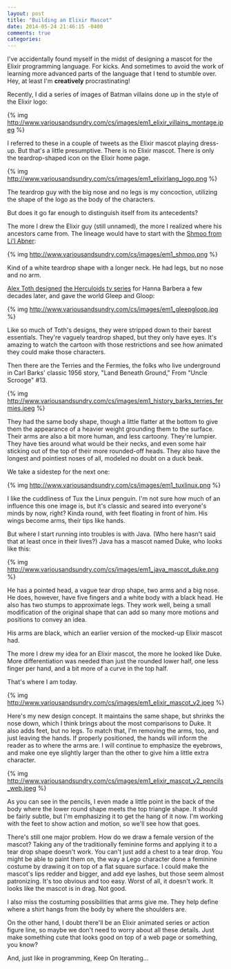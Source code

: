 ```yaml
---
layout: post
title: "Building an Elixir Mascot"
date: 2014-05-24 21:46:15 -0400
comments: true
categories: 
---
```

I've accidentally found myself in the midst of designing a mascot for the Elixir programming language.  For kicks.  And sometimes to avoid the work of learning more advanced parts of the language that I tend to stumble over. Hey, at least I'm **creatively** procrastinating!

Recently, I did a series of images of Batman villains done up in the style of the Elixir logo:

{% img http://www.variousandsundry.com/cs/images/em1_elixir_villains_montage.jpeg %}

I referred to these in a couple of tweets as the Elixir mascot playing dress-up.  But that's a little presumptive.  There is no Elixir mascot. There is only the teardrop-shaped icon on the Elixir home page.  

{% img http://www.variousandsundry.com/cs/images/em1_elixirlang_logo.png %}

The teardrop guy with the big nose and no legs is my concoction, utilizing the shape of the logo as the body of the characters.  

But does it go far enough to distinguish itself from its antecedents?

The more I drew the Elixir guy (still unnamed), the more I realized where his ancestors came from.  The lineage would have to start with the [Shmoo from Li'l Abner](http://www.deniskitchen.com/docs/new_shmoofacts.html):

{% img http://www.variousandsundry.com/cs/images/em1_shmoo.png %}

Kind of a white teardrop shape with a longer neck.  He had legs, but no nose and no arm.  

[Alex Toth designed](http://cartoonconceptdesign.blogspot.com/2011/12/alex-toth-model-sheets-herculoids.html) [the Herculoids tv series](http://mekkor.blogspot.com) for Hanna Barbera a few decades later, and gave the world Gleep and Gloop:

{% img http://www.variousandsundry.com/cs/images/em1_gleepgloop.jpg %}

Like so much of Toth's designs, they were stripped down to their barest essentials.  They're vaguely teardrop shaped, but they only have eyes.  It's amazing to watch the cartoon with those restrictions and see how animated they could make those characters.

Then there are the Terries and the Fermies, the folks who live underground in Carl Barks' classic 1956 story, "Land Beneath Ground," From "Uncle Scrooge" #13.

{% img http://www.variousandsundry.com/cs/images/em1_history_barks_terries_fermies.jpeg %}

They had the same body shape, though a little flatter at the bottom to give them the appearance of a heavier weight grounding them to the surface. Their arms are also a bit more human, and less cartoony.  They're lumpier.  They have ties around what would be their necks, and even some hair sticking out of the top of their more rounded-off heads. They also have the longest and pointiest noses of all, modeled no doubt on a duck beak.

We take a sidestep for the next one:

{% img http://www.variousandsundry.com/cs/images/em1_tuxlinux.png %}

I like the cuddliness of Tux the Linux penguin.  I'm not sure how much of an influence this one image is, but it's classic and seared into everyone's minds by now, right?  Kinda round, with feet floating in front of him.  His wings become arms, their tips like hands.

But where I start running into troubles is with Java.  (Who here hasn't said that at least once in their lives?) Java has a mascot named Duke, who looks like this:

{% img http://www.variousandsundry.com/cs/images/em1_java_mascot_duke.png %}

He has a pointed head, a vague tear drop shape, two arms and a big nose.  He does, however, have five fingers and a white body with a black head. He also has two stumps to approximate legs. They work well, being a small modification of the original shape that can add so many more motions and positions to convey an idea.

His arms are black, which an earlier version of the mocked-up Elixir mascot had.

The more I drew my idea for an Elixir mascot, the more he looked like Duke.  More differentiation was needed than just the rounded lower half, one less finger per hand, and a bit more of a curve in the top half.

That's where I am today.

{% img http://www.variousandsundry.com/cs/images/em1_elixir_mascot_v2.jpeg %}

Here's my new design concept.  It maintains the same shape, but shrinks the nose down, which I think brings about the most comparisons to Duke.  It also adds feet, but no legs.  To match that, I'm removing the arms, too, and just leaving the hands.  If properly positioned, the hands will inform the reader as to where the arms are.  I will continue to emphasize the eyebrows, and make one eye slightly larger than the other to give him a little extra character. 

{% img http://www.variousandsundry.com/cs/images/em1_elixir_mascot_v2_pencils_web.jpeg %}

As you can see in the pencils, I even made a little point in the back of the body where the lower round shape meets the top triangle shape.  It should be fairly subtle, but I'm emphasizing it to get the hang of it now.  I'm working with the feet to show action and motion, so we'll see how that goes.

There's still one major problem.  How do we draw a female version of the mascot?  Taking any of the traditionally feminine forms and applying it to a tear drop shape doesn't work.  You can't just add a chest to a tear drop. You might be able to paint them on, the way a Lego character done a feminine costume by drawing it on top of a flat square surface.  I could make the mascot's lips redder and bigger, and add eye lashes, but those seem almost patronizing.  It's too obvious and too easy. Worst of all, it doesn't work.  It looks like the mascot is in drag.  Not good.  

I also miss the costuming possibilities that arms give me.  They help define where a shirt hangs from the body by where the shoulders are.

On the other hand, I doubt there'll be an Elixir animated series or action figure line, so maybe we don't need to worry about all these details. Just make something cute that looks good on top of a web page or something, you know?

And, just like in programming, Keep On Iterating...
